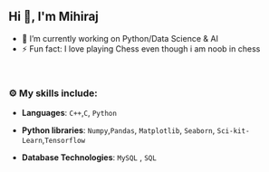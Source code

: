 ## Hi 👋, I'm Mihiraj 


- 🔭 I’m currently working on Python/Data Science & AI
- ⚡ Fun fact: I love playing Chess even though i am noob in chess

<br>


### :gear: My skills include:

- **Languages**: `C++`,`C`, `Python`

- **Python libraries**: `Numpy`,`Pandas`, `Matplotlib`, `Seaborn`, `Sci-kit-Learn`,`Tensorflow`

- **Database Technologies**: `MySQL` , `SQL`




<br>
